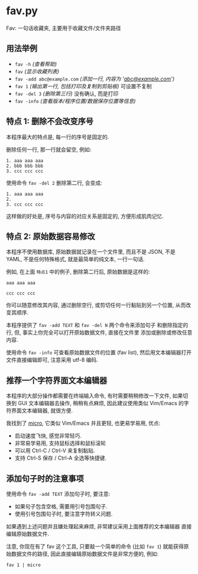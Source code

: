 # fav.py

Fav: 一句话收藏夹, 主要用于收藏文件/文件夹路径

## 用法举例

- `fav -h` *(查看帮助)*
- `fav` *(显示收藏列表)*
- `fav -add abc@example.com` *(添加一行, 内容为 'abc@example.com')*
- `fav 1` *(输出第一行, 包括打印及复制到剪贴板)* 可设置不复制
- `fav -del 3` *(删除第三行)* 没有确认, 而是打印
- `fav -info` *(查看版本/程序位置/数据保存位置等信息)*

## 特点 1: 删除不会改变序号

本程序最大的特点是, 每一行的序号是固定的.

删除任何一行, 那一行就会留空, 例如:

```text
1. aaa aaa aaa
2. bbb bbb bbb
3. ccc ccc ccc
```

使用命令 `fav -del 2` 删除第二行, 会变成:

```text
1. aaa aaa aaa
2.
3. ccc ccc ccc
```

这样做的好处是, 序号与内容的对应关系是固定的, 方便形成肌肉记忆.

## 特点 2: 原始数据容易修改

本程序不使用数据库, 原始数据就记录在一个文件里, 而且不是 JSON, 不是 YAML,
不是任何特殊格式, 就是最简单的纯文本, 一行一句话.

例如, 在上面 `特点1` 中的例子, 删除第二行后, 原始数据是这样的:

```text
aaa aaa aaa

ccc ccc ccc
```

你可以随意修改其内容, 通过删除空行, 或剪切任何一行黏贴到另一个位置,
从而改变其顺序.

本程序提供了 `fav -add TEXT` 和 `fav -del N` 两个命令来添加句子
和删除指定的行, 但, 事实上你完全可以打开原始数据文件, 直接在文件里
添加或删除或修改任意内容.

使用命令 `fav -info` 可查看原始数据文件的位置 (fav list),
然后用文本编辑器打开文件直接编辑即可, 注意采用 utf-8 编码.

## 推荐一个字符界面文本编辑器

本程序的大部分操作都需要在终端输入命令, 有时需要稍稍修改一下文件,
如果切换到 GUI 文本编辑器去操作, 稍稍有点麻烦, 因此建议使用类似
Vim/Emacs 的字符界面文本编辑器, 就很方便.

我找到了 [micro](https://github.com/zyedidia/micro), 它类似 Vim/Emacs
并且更轻, 也更易学易用, 优点:

- 启动速度飞快, 感觉非常轻巧.
- 非常易学易用, 支持鼠标选择和鼠标滚轮
- 可以用 Ctrl-C / Ctrl-V 来复制黏贴.
- 支持 Ctrl-S 保存 / Ctrl-A 全选等快捷键.

## 添加句子时的注意事项

使用命令 `fav -add TEXT` 添加句子时, 要注意:

- 如果句子包含空格, 需要用引号包围句子.
- 使用引号包围句子时, 要注意字符转义问题.

如果遇到上述问题并且嫌处理起来麻烦, 非常建议采用上面推荐的文本编辑器
直接编辑原始数据文件.

注意, 你现在有了 fav 这个工具, 只要敲一个简单的命令 (比如 `fav 1`)
就能获得原始数据文件的路径, 因此直接编辑原始数据文件是非常方便的, 例如:

```shell
fav 1 | micro
```
